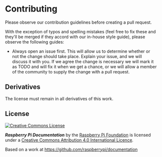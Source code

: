 # Contributing

Please observe our contribution guidelines before creating a pull request.

With the exception of typos and spelling mistakes (feel free to fix these and they'll be merged if they accord with our in-house style guide), please observe the following guides:

- Always open an issue first. This will allow us to determine whether or not the change should take place. Explain your issue, and we will discuss it with you. If we agree the change is necessary we will mark it as TODO and will fix it when we get a chance, or we will allow a member of the community to supply the change with a pull request.

## Derivatives

The license must remain in all derivatives of this work.

## License

[![Creative Commons License](https://licensebuttons.net/l/by-sa/4.0/88x31.png)](http://creativecommons.org/licenses/by-sa/4.0/)

***Raspberry Pi Documentation*** by the [Raspberry Pi Foundation](https://www.raspberrypi.org/) is licensed under a [Creative Commons Attribution 4.0 International Licence](http://creativecommons.org/licenses/by-sa/4.0/).

Based on a work at https://github.com/raspberrypi/documentation
